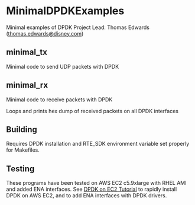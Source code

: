 # MinimalDPDKExamples
Minimal examples of DPDK
Project Lead: Thomas Edwards (thomas.edwards@disney.com)

## minimal_tx
Minimal code to send UDP packets with DPDK

## minimal_rx
Minimal code to receive packets with DPDK

Loops and prints hex dump of received packets on all DPDK interfaces

## Building
Requires DPDK installation and RTE_SDK environment variable set properly for Makefiles.

## Testing
These programs have been tested on AWS EC2 c5.9xlarge with RHEL AMI and added ENA interfaces.  See [DPDK on EC2 Tutorial](https://github.com/FOXNEOAdvancedTechnology/MinimalDPDKExamples/blob/master/DPDK_EC2_Tutorial.md) to rapidly install DPDK on AWS EC2, and to add ENA interfaces with DPDK drivers.
